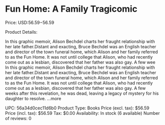 # Fun Home: A Family Tragicomic

Price: USD:$56.59-$56.59

Product Details:

In this graphic memoir, Alison Bechdel charts her fraught relationship with her late father.Distant and exacting, Bruce Bechdel was an English teacher and director of the town funeral home, which Alison and her family referred to as the Fun Home. It was not until college that Alison, who had recently come out as a lesbian, discovered that her father was also gay. A few wee In this graphic memoir, Alison Bechdel charts her fraught relationship with her late father.Distant and exacting, Bruce Bechdel was an English teacher and director of the town funeral home, which Alison and her family referred to as the Fun Home. It was not until college that Alison, who had recently come out as a lesbian, discovered that her father was also gay. A few weeks after this revelation, he was dead, leaving a legacy of mystery for his daughter to resolve. ...more

UPC: 56a34d0cec11d6b0
Product Type: Books
Price (excl. tax): $56.59
Price (incl. tax): $56.59
Tax: $0.00
Availability: In stock (6 available)
Number of reviews: 0